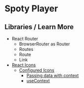 # Spoty Player

## Libraries / Learn More

- React Router
  - BrowserRouter as Router
  - Routes
  - Route
  - Link
- [React Icons](https://github.com/react-icons/react-icons#configuration)
  - [Configured Icons](https://github.com/react-icons/react-icons)
    - [Passing data with context](https://react.dev/learn/passing-data-deeply-with-context)
    - [useContext](https://react.dev/reference/react/useContext)
